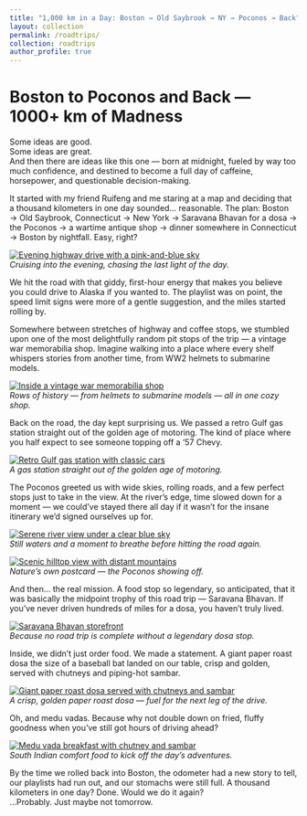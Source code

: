 ```yaml
---
title: "1,000 km in a Day: Boston → Old Saybrook → NY → Poconos → Back"
layout: collection
permalink: /roadtrips/
collection: roadtrips
author_profile: true
---
```


# Boston to Poconos and Back — 1000+ km of Madness

Some ideas are good.  
Some ideas are great.  
And then there are ideas like this one — born at midnight, fueled by way too much confidence, and destined to become a full day of caffeine, horsepower, and questionable decision-making.

It started with my friend Ruifeng and me staring at a map and deciding that a thousand kilometers in one day sounded… reasonable. The plan: Boston → Old Saybrook, Connecticut → New York → Saravana Bhavan for a dosa → the Poconos → a wartime antique shop → dinner somewhere in Connecticut → Boston by nightfall. Easy, right?

[![Evening highway drive with a pink-and-blue sky](/assets/images/Roadtrip-2025/evening-highway-drive.jpg)](/assets/images/Roadtrip-2025/evening-highway-drive.jpg)  
*Cruising into the evening, chasing the last light of the day.*

We hit the road with that giddy, first-hour energy that makes you believe you could drive to Alaska if you wanted to. The playlist was on point, the speed limit signs were more of a gentle suggestion, and the miles started rolling by.

Somewhere between stretches of highway and coffee stops, we stumbled upon one of the most delightfully random pit stops of the trip — a vintage war memorabilia shop. Imagine walking into a place where every shelf whispers stories from another time, from WW2 helmets to submarine models.

[![Inside a vintage war memorabilia shop](/assets/images/Roadtrip-2025/vintage-war-memorabilia-shop.jpg)](/assets/images/Roadtrip-2025/vintage-war-memorabilia-shop.jpg)  
*Rows of history — from helmets to submarine models — all in one cozy shop.*

Back on the road, the day kept surprising us. We passed a retro Gulf gas station straight out of the golden age of motoring. The kind of place where you half expect to see someone topping off a ‘57 Chevy.

[![Retro Gulf gas station with classic cars](/assets/images/Roadtrip-2025/retro-gulf-gas-station.jpg)](/assets/images/Roadtrip-2025/retro-gulf-gas-station.jpg)  
*A gas station straight out of the golden age of motoring.*

The Poconos greeted us with wide skies, rolling roads, and a few perfect stops just to take in the view. At the river’s edge, time slowed down for a moment — we could’ve stayed there all day if it wasn’t for the insane itinerary we’d signed ourselves up for.

[![Serene river view under a clear blue sky](/assets/images/Roadtrip-2025/serene-river-view.jpg)](/assets/images/Roadtrip-2025/serene-river-view.jpg)  
*Still waters and a moment to breathe before hitting the road again.*

[![Scenic hilltop view with distant mountains](/assets/images/Roadtrip-2025/scenic-hilltop-view.jpg)](/assets/images/Roadtrip-2025/scenic-hilltop-view.jpg)  
*Nature’s own postcard — the Poconos showing off.*

And then… the real mission. A food stop so legendary, so anticipated, that it was basically the midpoint trophy of this road trip — Saravana Bhavan. If you’ve never driven hundreds of miles for a dosa, you haven’t truly lived.

[![Saravana Bhavan storefront](/assets/images/Roadtrip-2025/saravana-bhavan-storefront.jpg)](/assets/images/Roadtrip-2025/saravana-bhavan-storefront.jpg)  
*Because no road trip is complete without a legendary dosa stop.*

Inside, we didn’t just order food. We made a statement. A giant paper roast dosa the size of a baseball bat landed on our table, crisp and golden, served with chutneys and piping-hot sambar.

[![Giant paper roast dosa served with chutneys and sambar](/assets/images/Roadtrip-2025/giant-paper-roast-dosa.jpg)](/assets/images/Roadtrip-2025/giant-paper-roast-dosa.jpg)  
*A crisp, golden paper roast dosa — fuel for the next leg of the drive.*

Oh, and medu vadas. Because why not double down on fried, fluffy goodness when you’ve still got hours of driving ahead?

[![Medu vada breakfast with chutney and sambar](/assets/images/Roadtrip-2025/medu-vada-breakfast.jpg)](/assets/images/Roadtrip-2025/medu-vada-breakfast.jpg)  
*South Indian comfort food to kick off the day’s adventures.*

By the time we rolled back into Boston, the odometer had a new story to tell, our playlists had run out, and our stomachs were still full. A thousand kilometers in one day? Done. Would we do it again?  
…Probably. Just maybe not tomorrow.
